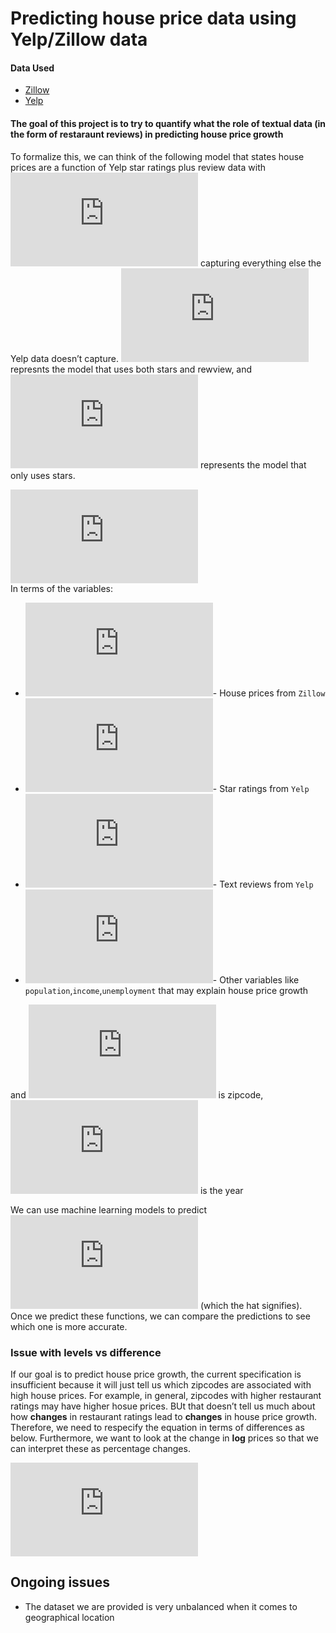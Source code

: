 Predicting house price data using Yelp/Zillow data
================

#### Data Used

  - [Zillow](https://www.zillow.com/research/data/)
  - [Yelp](https://www.yelp.com/dataset)

#### The goal of this project is to try to quantify what the role of textual data (in the form of restaraunt reviews) in predicting house price growth

To formalize this, we can think of the following model that states house
prices are a function of Yelp star ratings plus review data with
![\\epsilon\_{zy}](https://latex.codecogs.com/png.latex?%5Cepsilon_%7Bzy%7D
"\\epsilon_{zy}") capturing everything else the Yelp data doesn’t
capture. ![f()](https://latex.codecogs.com/png.latex?f%28%29 "f()")
represnts the model that uses both stars and rewview, and
![g()](https://latex.codecogs.com/png.latex?g%28%29 "g()") represents
the model that only uses stars.

  
![&#10;\\begin{aligned}&#10;
P\_{zy}&=f(Star\_{zy},Review\_{zy},Other\_{zy}) + \\epsilon\_{zy}
\\\\&#10; P\_{zy}&=g(Star\_{zy},Other\_{zy}) +
\\epsilon\_{zy}&#10;\\end{aligned}&#10;](https://latex.codecogs.com/png.latex?%0A%5Cbegin%7Baligned%7D%0A%20%20%20%20P_%7Bzy%7D%26%3Df%28Star_%7Bzy%7D%2CReview_%7Bzy%7D%2COther_%7Bzy%7D%29%20%2B%20%5Cepsilon_%7Bzy%7D%20%5C%5C%0A%20%20%20%20P_%7Bzy%7D%26%3Dg%28Star_%7Bzy%7D%2COther_%7Bzy%7D%29%20%2B%20%5Cepsilon_%7Bzy%7D%0A%5Cend%7Baligned%7D%0A
"
\\begin{aligned}
    P_{zy}&=f(Star_{zy},Review_{zy},Other_{zy}) + \\epsilon_{zy} \\\\
    P_{zy}&=g(Star_{zy},Other_{zy}) + \\epsilon_{zy}
\\end{aligned}
")  
In terms of the variables:

  - ![P\_{zy}](https://latex.codecogs.com/png.latex?P_%7Bzy%7D
    "P_{zy}")- House prices from `Zillow`
  - ![Star\_{zy}](https://latex.codecogs.com/png.latex?Star_%7Bzy%7D
    "Star_{zy}")- Star ratings from `Yelp`
  - ![Review\_{zy}](https://latex.codecogs.com/png.latex?Review_%7Bzy%7D
    "Review_{zy}")- Text reviews from `Yelp`
  - ![Other\_{zy}](https://latex.codecogs.com/png.latex?Other_%7Bzy%7D
    "Other_{zy}")- Other variables like
    `population`,`income`,`unemployment` that may explain house price
    growth

and ![z](https://latex.codecogs.com/png.latex?z "z") is zipcode,
![y](https://latex.codecogs.com/png.latex?y "y") is the year

We can use machine learning models to predict ![\\hat{f}() \\ and \\
\\hat{g}()](https://latex.codecogs.com/png.latex?%5Chat%7Bf%7D%28%29%20%5C%20and%20%5C%20%5Chat%7Bg%7D%28%29
"\\hat{f}() \\ and \\ \\hat{g}()") (which the hat signifies). Once we
predict these functions, we can compare the predictions to see which one
is more accurate.

### Issue with levels vs difference

If our goal is to predict house price growth, the current specification
is insufficient because it will just tell us which zipcodes are
associated with high house prices. For example, in general, zipcodes
with higher restaurant ratings may have higher hosue prices. BUt that
doesn’t tell us much about how **changes** in restaurant ratings lead to
**changes** in house price growth. Therefore, we need to respecify the
equation in terms of differences as below. Furthermore, we want to look
at the change in **log** prices so that we can interpret these as
percentage changes.

  
![&#10;\\begin{aligned}&#10; \\Delta log(P\_{zy})&=f(\\Delta
Star\_{zy},\\Delta Review\_{zy},\\Delta Other\_{zy}) + \\epsilon\_{zy}
\\\\&#10; \\Delta log(P\_{zy})&=g(\\Delta Star\_{zy},\\Delta
Other\_{zy}) +
\\epsilon\_{zy}&#10;\\end{aligned}&#10;](https://latex.codecogs.com/png.latex?%0A%5Cbegin%7Baligned%7D%0A%20%20%20%20%5CDelta%20log%28P_%7Bzy%7D%29%26%3Df%28%5CDelta%20Star_%7Bzy%7D%2C%5CDelta%20Review_%7Bzy%7D%2C%5CDelta%20Other_%7Bzy%7D%29%20%2B%20%5Cepsilon_%7Bzy%7D%20%5C%5C%0A%20%20%20%20%5CDelta%20log%28P_%7Bzy%7D%29%26%3Dg%28%5CDelta%20Star_%7Bzy%7D%2C%5CDelta%20Other_%7Bzy%7D%29%20%2B%20%5Cepsilon_%7Bzy%7D%0A%5Cend%7Baligned%7D%0A
"
\\begin{aligned}
    \\Delta log(P_{zy})&=f(\\Delta Star_{zy},\\Delta Review_{zy},\\Delta Other_{zy}) + \\epsilon_{zy} \\\\
    \\Delta log(P_{zy})&=g(\\Delta Star_{zy},\\Delta Other_{zy}) + \\epsilon_{zy}
\\end{aligned}
")  

## Ongoing issues

  - The dataset we are provided is very unbalanced when it comes to
    geographical location
